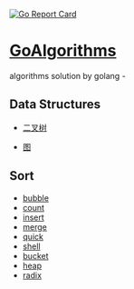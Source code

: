 [![Go Report Card](https://goreportcard.com/badge/github.com/ukinhappy/GoAlgorithms)](https://goreportcard.com/report/github.com/ukinhappy/GoAlgorithms)
# [GoAlgorithms](https://github.com/ukinhappy/GoAlgorithms)
algorithms solution by golang -
    


## Data Structures

 - [二叉树](./tree/tree.md)
 
 - [图](./grahp/graph.md)


## Sort

 - [bubble](./sort/bubble) 
 - [count](./sort/count) 
 - [insert](./sort/insert) 
 - [merge](./sort/merge)   
 - [quick](./sort/quick) 
 - [shell](./sort/shell) 
 - [bucket](./sort/bucket) 
 - [heap](./sort/heap) 
 - [radix](./sort/radix)   
